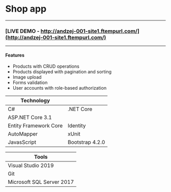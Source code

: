# Shop app 
----
### [LIVE DEMO - http://andzej-001-site1.ftempurl.com/](http://andzej-001-site1.ftempurl.com/)
----
#### Features
- Products with CRUD operations 
- Products displayed with pagination and sorting
- Image upload
- Forms validation
- User accounts with role-based authorization


|Technology||
|----------------------------------------|-|
|C#|.NET Core|
|ASP.NET Core 3.1|
Entity Framework Core|Identity|
|AutoMapper|xUnit|
|JavasScript|Bootstrap 4.2.0|



|Tools|
|--|
|Visual Studio 2019|
|Git|
|Microsoft SQL Server 2017|